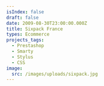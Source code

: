 ```yaml
---
isIndex: false
draft: false
date: 2009-08-30T23:00:00.000Z
title: Sixpack France
types: Ecommerce
projects_tags:
  - Prestashop
  - Smarty
  - Stylus
  - CSS
image:
  src: /images/uploads/sixpack.jpg
---
```

